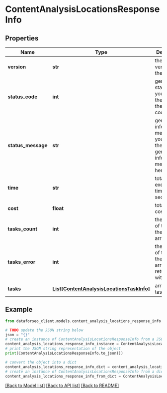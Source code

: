 # ContentAnalysisLocationsResponseInfo


## Properties

Name | Type | Description | Notes
------------ | ------------- | ------------- | -------------
**version** | **str** | the current version of the API | [optional] 
**status_code** | **int** | general status code you can find the full list of the response codes here | [optional] 
**status_message** | **str** | general informational message you can find the full list of general informational messages here | [optional] 
**time** | **str** | total execution time, seconds | [optional] 
**cost** | **float** | total tasks cost, USD | [optional] 
**tasks_count** | **int** | the number of tasks in the tasks array | [optional] 
**tasks_error** | **int** | the number of tasks in the tasks array returned with an error | [optional] 
**tasks** | [**List[ContentAnalysisLocationsTaskInfo]**](ContentAnalysisLocationsTaskInfo.md) | array of tasks | [optional] 

## Example

```python
from dataforseo_client.models.content_analysis_locations_response_info import ContentAnalysisLocationsResponseInfo

# TODO update the JSON string below
json = "{}"
# create an instance of ContentAnalysisLocationsResponseInfo from a JSON string
content_analysis_locations_response_info_instance = ContentAnalysisLocationsResponseInfo.from_json(json)
# print the JSON string representation of the object
print(ContentAnalysisLocationsResponseInfo.to_json())

# convert the object into a dict
content_analysis_locations_response_info_dict = content_analysis_locations_response_info_instance.to_dict()
# create an instance of ContentAnalysisLocationsResponseInfo from a dict
content_analysis_locations_response_info_from_dict = ContentAnalysisLocationsResponseInfo.from_dict(content_analysis_locations_response_info_dict)
```
[[Back to Model list]](../README.md#documentation-for-models) [[Back to API list]](../README.md#documentation-for-api-endpoints) [[Back to README]](../README.md)


